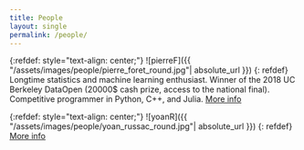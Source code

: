 ```yaml
---
title: People
layout: single
permalink: /people/
---
```

{:refdef: style="text-align: center;"}
![pierreF]({{ "/assets/images/people/pierre_foret_round.jpg"| absolute_url }})
{: refdef}
Longtime statistics and machine learning enthusiast. Winner of the 2018 UC Berkeley DataOpen (20000$ cash prize, access to the national final). Competitive programmer in Python, C++, and Julia.
[More info](/pierre_foret/)


{:refdef: style="text-align: center;"}
![yoanR]({{ "/assets/images/people/yoan_russac_round.jpg"| absolute_url }})
{: refdef}
[More info](/yoan_russac/)


